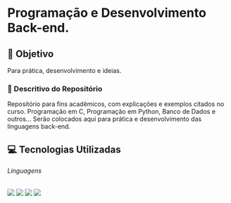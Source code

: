 # Programação e Desenvolvimento Back-end.

## :dart: Objetivo
Para prática, desenvolvimento e ideias.
### :scroll: Descritivo do Repositório
Repositório para fins acadêmicos, com explicações e exemplos citados no curso. Programação em C, Programação em Python, Banco de Dados e outros... Serão colocados aqui para prática e desenvolvimento das linguagens back-end.

## :computer: Tecnologias Utilizadas

###### Linguagens

[![](https://img.shields.io/badge/-PostgreSQL-00758f?style=flat&logo=postgresql&logoColor=white)](https://www.postgresql.org/ "PostgreSQL") [![](https://img.shields.io/badge/-python-3333FF?style=flat&logo=py5&logoColor=white)](https://www.python.org/ "python") [![](https://img.shields.io/badge/-C-3333FF?style=flat&logo=C5&logoColor=white)](https://docs.microsoft.com/pt-br/cpp/c-language/?view=msvc-170 "C") [![](https://img.shields.io/badge/-MongoDB-339966?style=flat&logo=mongodb5&logoColor=white)](https://www.mongodb.com/cloud/atlas/lp/try2-hterms?utm_content=controlhterms&utm_source=google&utm_campaign=gs_americas_brazil_search_core_brand_atlas_desktop&utm_term=mongodb%20com&utm_medium=cpc_paid_search&utm_ad=e&utm_ad_campaign_id=12212624308&adgroup=115749706023&gclid=Cj0KCQiA-eeMBhCpARIsAAZfxZDsyq_JMOaw-bxxO9PgOM61M9j7NMYPOzgMWErroK7P37JL3TXg-OMaAmn0EALw_wcB "MongoDB") 

